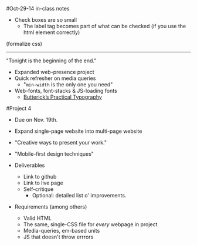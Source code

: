 #Oct-29-14 in-class notes


* Check boxes are so small
  * The label tag becomes part of what can be checked (if you use the html element correctly)

(formalize css)

----

"Tonight is the beginning of the end."

* Expanded web-presence project
* Quick refresher on media queries
  * "`min-width` is the only one you need"
* Web-fonts, font-stacks & JS-loading fonts
  * [Butterick’s Practical Typography](http://practicaltypography.com/)


#Project 4

* Due on Nov. 19th.
* Expand single-page website into multi-page website
* "Creative ways to present your work."
* "Mobile-first design techniques"

* Deliverables
  * Link to github
  * Link to live page
  * Self-critique
    * Optional: detailed list o' improvements.

* Requirements (among others)
  * Valid HTML
  * The same, single-CSS file for *every* webpage in project
  * Media-queries, em-based units
  * JS that doesn't throw errrors



